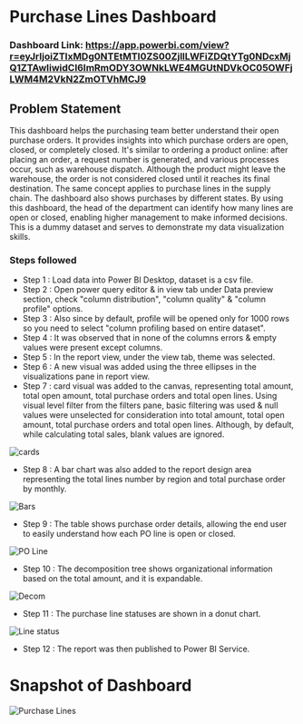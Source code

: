 # Purchase Lines Dashboard

### Dashboard Link: https://app.powerbi.com/view?r=eyJrIjoiZTIxMDg0NTEtMTI0ZS00ZjllLWFiZDQtYTg0NDcxMjQ1ZTAwIiwidCI6ImRmODY3OWNkLWE4MGUtNDVkOC05OWFjLWM4M2VkN2ZmOTVhMCJ9

## Problem Statement
This dashboard helps the purchasing team better understand their open purchase orders. It provides insights into which purchase orders are open, closed, or completely closed. It's similar to ordering a product online: after placing an order, a request number is generated, and various processes occur, such as warehouse dispatch. Although the product might leave the warehouse, the order is not considered closed until it reaches its final destination. The same concept applies to purchase lines in the supply chain.
The dashboard also shows purchases by different states. By using this dashboard, the head of the department can identify how many lines are open or closed, enabling higher management to make informed decisions. This is a dummy dataset and serves to demonstrate my data visualization skills.

### Steps followed 

- Step 1 : Load data into Power BI Desktop, dataset is a csv file.
- Step 2 : Open power query editor & in view tab under Data preview section, check "column distribution", "column quality" & "column profile" options.
- Step 3 : Also since by default, profile will be opened only for 1000 rows so you need to select "column profiling based on entire dataset".
- Step 4 : It was observed that in none of the columns errors & empty values were present except columns.
- Step 5 : In the report view, under the view tab, theme was selected.
- Step 6 : A new visual was added using the three ellipses in the visualizations pane in report view. 
- Step 7 : card visual was added to the canvas, representing total amount, total open amount, total purchase orders and total open lines.
           Using visual level filter from the filters pane, basic filtering was used & null values were unselected for consideration into total amount, total open amount, total purchase orders and total open lines.
           Although, by default, while calculating total sales, blank values are ignored.
  
![cards](https://github.com/user-attachments/assets/fc503fb2-ed93-41aa-aac8-d31814c378d7)

- Step 8 : A bar chart was also added to the report design area representing the total lines number by region and total purchase order by monthly.
  
![Bars](https://github.com/user-attachments/assets/ddc6f03a-69ed-43fe-94d9-99137da7bf8c)

- Step 9 : The table shows purchase order details, allowing the end user to easily understand how each PO line is open or closed.
  
![PO Line](https://github.com/user-attachments/assets/878c2968-1853-47c8-a158-0ad951445940)

- Step 10 : The decomposition tree shows organizational information based on the total amount, and it is expandable.
  
![Decom](https://github.com/user-attachments/assets/7c34b9be-d1a3-46b2-b783-1882183f2209)

- Step 11 : The purchase line statuses are shown in a donut chart.
  
![Line status](https://github.com/user-attachments/assets/c3bfa021-cf2a-499f-a9e2-b3447b957a96)

- Step 12 : The report was then published to Power BI Service.
# Snapshot of Dashboard

![Purchase Lines](https://github.com/user-attachments/assets/0eed5ae9-a0b1-4b4c-8e9c-1aaef3cf12cb)
